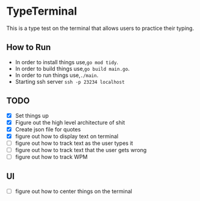 # TypeTerminal

This is a type test on the terminal that allows users to practice their typing.

## How to Run

- In order to install things use,`go mod tidy`.
- In order to build things use,`go build main.go`.
- In order to run things use,`./main`.
- Starting ssh server `ssh -p 23234 localhost`

## TODO

- [x] Set things up
- [x] Figure out the high level architecture of shit
- [x] Create json file for quotes
- [x] figure out how to display text on terminal 
- [ ] figure out how to track text as the user types it
- [ ] figure out how to track text that the user gets wrong
- [ ] figure out how to track WPM

## UI
- [ ] figure out how to center things on the terminal
